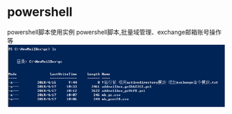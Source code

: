 # powershell
powershell脚本使用实例
powershell脚本,批量域管理、exchange邮箱账号操作等
![image](https://github.com/lexsaints/powershell/blob/master/IMG/ps1.png)
